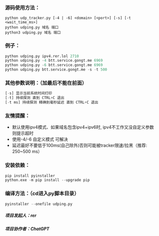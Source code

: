 
### 源码使用方法：
```
python udp_tracker.py [-4 | -6] <domain> [<port>] [-s] [-t <wait_time_ms>]
python udping.py 域名 端口
python3 udping.py 域名 端口
```

### 例子：
```python
python udping.py ipv4.rer.lol 2710
python udping.py -4 btt.service.gongt.me 6969
python udping.py -6 btt.service.gongt.me 6969
python udping.py btt.service.gongt.me -s -t 500
```

### 其他参数说明：（加最后不能在前面）
```javascript
[-s] 显示当前系统时间打印
[-t] 持续探测 直到 CTRL+C 退出
[-t ms] 持续探测 精确到毫秒延迟 直到 CTRL+C 退出
```


### 友情提醒：
* 默认使用ipv4模式、如果域名包含ipv4+ipv6时, ipv4不工作又没自定义参数 则提示超时
* 使用-4/-6 自定义模式 可解决
* 延迟最好不要低于100ms(自己除外)否则可能被tracker限速/拉黑（推荐: 250~500 ms）


### 安装依赖：
```python
pip install pyinstaller
python.exe -m pip install --upgrade pip
```

### 编译方法：（cd进入py脚本目录）
```python
pyinstaller --onefile udping.py
```



##### 项目发起人：rer
##### 项目协作者：ChatGPT

